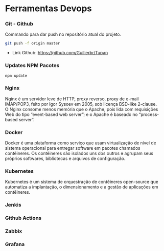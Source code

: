 # Ferramentas Devops

### Git - Github

Commando para dar push no repositório atual do projeto.

```bash
git push -f origin master
```

- Link Github: https://github.com/Guillerbr/Tupan

### Updates NPM Pacotes

```bash
npm update
```

### Nginx

Nginx é um servidor leve de HTTP, proxy reverso, proxy de e-mail IMAP/POP3, feito por Igor Sysoev em 2005, sob licença BSD-like 2-clause. O Nginx consome menos memória que o Apache, pois lida com requisições Web do tipo “event-based web server”; e o Apache é baseado no “process-based server”.

### Docker

Docker é uma plataforma como serviço que usam virtualização de nível de sistema operacional para entregar software em pacotes chamados contêineres. Os contêineres são isolados uns dos outros e agrupam seus próprios softwares, bibliotecas e arquivos de configuração.

### Kubernetes

Kubernetes é um sistema de orquestração de contêineres open-source que automatiza a implantação, o dimensionamento e a gestão de aplicações em contêineres.

### Jenkis

### Github Actions

### Zabbix

### Grafana
